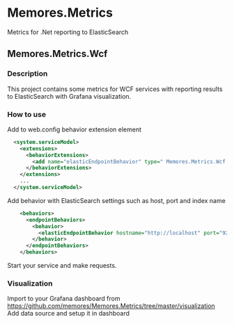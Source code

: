 # Memores.Metrics
Metrics for .Net reporting to ElasticSearch
## Memores.Metrics.Wcf
### Description
This project contains some metrics for WCF services with reporting results to ElasticSearch with Grafana visualization.
### How to use
Add to web.config behavior extension element
```xml
  <system.serviceModel>
    <extensions>
      <behaviorExtensions>
        <add name="elasticEndpointBehavior" type=" Memores.Metrics.Wcf.ExtentionElements.EndpointBehaviorExtentionElement, Memores.Metrics.Wcf, Version=1.0.0.0, Culture=neutral"/>        
      </behaviorExtensions>
    </extensions>
    ...
  </system.serviceModel>
```
Add behavior with ElasticSearch settings such as host, port and index name
```xml
    <behaviors>
      <endpointBehaviors>
        <behavior>
          <elasticEndpointBehavior hostname="http://localhost" port="9200" index="wcfsample" />
        </behavior>
      </endpointBehaviors>
    </behaviors>
```
Start your service and make requests.
### Visualization
Import to your Grafana dashboard from https://github.com/memores/Memores.Metrics/tree/master/visualization
Add data source and setup it in dashboard
